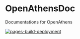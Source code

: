 # OpenAthensDoc
Documentations for OpenAthens

[![pages-build-deployment](https://github.com/EBSCO-Japan/OpenAthensDoc/actions/workflows/pages/pages-build-deployment/badge.svg?event=deployment)](https://github.com/EBSCO-Japan/OpenAthensDoc/actions/workflows/pages/pages-build-deployment)
